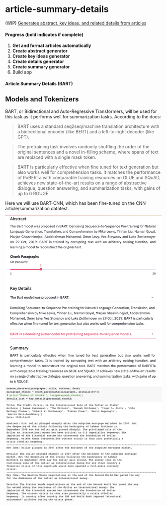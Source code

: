 # article-summary-details
(WIP) [Generates abstract, key ideas, and related details from articles](https://colab.research.google.com/github/mattignal/article-summary-details/blob/main/Article_Summary_Details.ipynb)

#### Progress (bold indicates if complete)

1. **Get and format articles automatically**
2. **Create abstract generator**
3. **Create key ideas generator**
4. **Create details generator**
5. **Create summary generator**
6. Build app

#### Article Summary Details (BART)

## Models and Tokenizers
BART, or Bidirectional and Auto-Regressive Transformers, will be used for this task as it performs well for summarization tasks. According to the docs:

> BART uses a standard seq2seq/machine translation architecture with a bidirectional encoder (like BERT) and a left-to-right decoder (like GPT). 

> The pretraining task involves randomly shuffling the order of the original sentences and a novel in-filling scheme, where spans of text are replaced with a single mask token.

> BART is particularly effective when fine tuned for text generation but also works well for comprehension tasks. It matches the performance of RoBERTa with comparable training resources on GLUE and SQuAD, achieves new state-of-the-art results on a range of abstractive dialogue, question answering, and summarization tasks, with gains of up to 6 ROUGE.

Here we will use BART-CNN, which has been fine-tuned on the CNN article/summarization datatest.


<img src="https://github.com/mattignal/article-summary-details/blob/main/bart_app.png">

<img src="https://github.com/mattignal/article-summary-details/blob/main/Abstract_details.png">
